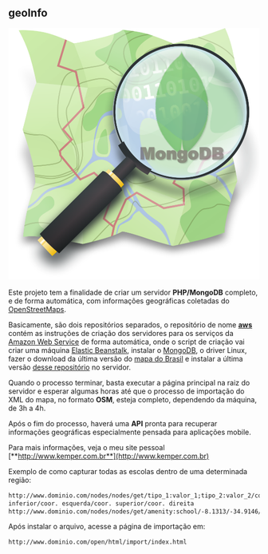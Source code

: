 geoInfo
---------

![geoInfo logo](./logo_1000.png)

Este projeto tem a finalidade de criar um servidor **PHP/MongoDB** completo, e de forma
automática, com informações geográficas coletadas do
[OpenStreetMaps](http://www.openstreetmap.org/).

Basicamente, são dois repositórios separados, o repositório de nome
[**aws**](https://github.com/helmutkemper/aws) contém as instruções de criação dos
servidores para os serviços da [Amazon Web Service](aws.amazon.com) de forma
automática, onde o script de criação vai criar uma máquina
[Elastic Beanstalk](http://docs.aws.amazon.com/elasticbeanstalk/latest/dg/Welcome.html),
instalar o [MongoDB](https://www.mongodb.org/), o driver Linux, fazer o download da
última versão do [mapa do Brasil](http://download.geofabrik.de/south-america/brazil.html)
e instalar a última versão [desse repositório](https://github.com/helmutkemper/geoInfo)
no servidor.

Quando o processo terminar, basta executar a página principal na raiz do servidor e
esperar algumas horas até que o processo de importação do XML do mapa, no formato
**OSM**, esteja completo, dependendo da máquina, de 3h a 4h.

Após o fim do processo, haverá uma **API** pronta para recuperar informações geográficas
especialmente pensada para aplicações mobile.

Para mais informações, veja o meu site pessoal [**http://www.kemper.com.br**](http://www.kemper.com.br)

Exemplo de como capturar todas as escolas dentro de uma determinada região:

```
http://www.dominio.com/nodes/nodes/get/tipo_1:valor_1;tipo_2:valor_2/coor. inferior/coor. esquerda/coor. superior/coor. direita
http://www.dominio.com/nodes/nodes/get/amenity:school/-8.1313/-34.9146/-8.1047/-34.8710
```

Após instalar o arquivo, acesse a página de importação em:
```
http://www.dominio.com/open/html/import/index.html
```